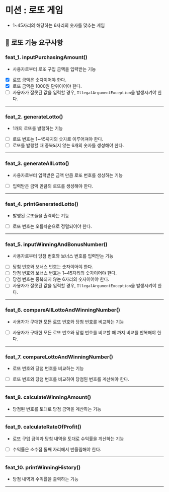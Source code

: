 
# 미션 : 로또 게임

- 1~45자리의 해당하는 6자리의 숫자를 맞추는 게임

## 🚀 로또 기능 요구사항

### feat_1. inputPurchasingAmount()

- 사용자로부터 로또 구입 금액을 입력받는 기능

- [x] 로또 금액은 숫자이어야 한다.
- [x] 로또 금액은 1000원 단위이어야 한다.
- [ ] 사용자가 잘못된 값을 입력할 경우, `IllegalArgumentException`을 발생시켜야 한다.

---

### feat_2. generateLotto()

- 1개의 로또를 발행하는 기능

- [ ] 로또 번호는 1~45까지의 숫자로 이루어져야 한다.
- [ ] 로또를 발행할 때 중복되지 않는 6개의 숫자를 생성해야 한다.

---

### feat_3. generateAllLotto()

- 사용자로부터 입력받은 금액 만큼 로또 번호를 생성하는 기능

- [ ] 입력받은 금액 만큼의 로또를 생성해야 한다.

---

### feat_4. printGeneratedLotto()

- 발행된 로또들을 출력하는 기능

- [ ] 로또 번호는 오름차순으로 정렬되어야 한다.

---

### feat_5. inputWinningAndBonusNumber()

- 사용자로부터 당첨 번호와 보너스 번호를 입력받는 기능

- [ ] 당첨 번호와 보너스 번호는 숫자이어야 한다.
- [ ] 당첨 번호와 보너스 번호는 1~45자리의 숫자이어야 한다.
- [ ] 당첨 번호는 중복되지 않는 6자리의 숫자이어야 한다.
- [ ] 사용자가 잘못된 값을 입력할 경우, `IllegalArgumentException`을 발생시켜야 한다.

---

### feat_6. compareAllLottoAndWinningNumber()

- 사용자가 구매한 모든 로또 번호와 당첨 번호를 비교하는 기능

- [ ] 사용자가 구매한 모든 로또 번호와 당첨 번호를 비교할 때 까지 비교를 반복해야 한다.

---

### feat_7. compareLottoAndWinningNumber()

- 로또 번호와 당첨 번호를 비교하는 기능

- [ ] 로또 번호와 당첨 번호를 비교하여 당첨된 번호를 계산해야 한다.

---

### feat_8. calculateWinningAmount()

- 당첨된 번호를 토대로 당첨 금액을 계산하는 기능

---

### feat_9. calculateRateOfProfit()

- 로또 구입 금액과 당첨 내역을 토대로 수익률을 계산하는 기능

- [ ] 수익률은 소수점 둘째 자리에서 반올림해야 한다.

---

### feat_10. printWinningHistory()

- 당첨 내역과 수익률을 출력하는 기능

---
